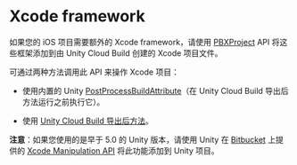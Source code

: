 # Xcode framework

如果您的 iOS 项目需要额外的 Xcode framework，请使用 [PBXProject](../ScriptReference/iOS.Xcode.PBXProject.html) API 将这些框架添加到由 Unity Cloud Build 创建的 Xcode 项目文件。

可通过两种方法调用此 API 来操作 Xcode 项目：

* 使用内置的 Unity [PostProcessBuildAttribute](../ScriptReference/Callbacks.PostProcessBuildAttribute.html)（在 Unity Cloud Build 导出后方法运行之前执行它）。

* 使用 [Unity Cloud Build 导出后方法](UnityCloudBuildPreAndPostExportMethods.html)。

**注意**：如果您使用的是早于 5.0 的 Unity 版本，请使用 Unity 在 [Bitbucket](https://bitbucket.org/Unity-Technologies/xcodeapi) 上提供的 [Xcode Manipulation API](https://bitbucket.org/Unity-Technologies/xcodeapi) 将此功能添加到 Unity 项目。
